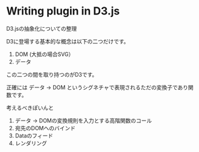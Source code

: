 # Writing plugin in D3.js

D3.jsの抽象化についての整理

D3に登場する基本的な概念は以下の二つだけです。

1. DOM (大抵の場合SVG）
2. データ

この二つの間を取り持つのがD3です。

正確には
データ -> DOM
というシグネチャで表現されるただの変換子であり関数です。


考えるべきぽいんと

1. データ -> DOMの変換規則を入力とする高階関数のコール
2. 宛先のDOMへのバインド
3. Dataのフィード
4. レンダリング

